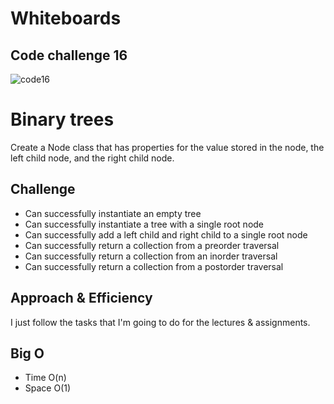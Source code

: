 # Whiteboards

## Code challenge 16

![code16](code16.png)

# Binary trees
Create a Node class that has properties for the value stored in the node, the left child node, and the right child node.

## Challenge
* Can successfully instantiate an empty tree
* Can successfully instantiate a tree with a single root node
* Can successfully add a left child and right child to a single root node
* Can successfully return a collection from a preorder traversal
* Can successfully return a collection from an inorder traversal
* Can successfully return a collection from a postorder traversal

## Approach & Efficiency
I just follow the tasks that I'm going to do for the lectures & assignments.

## Big O
* Time O(n)
* Space O(1)